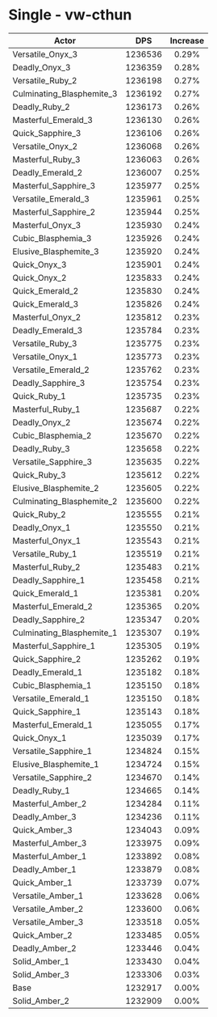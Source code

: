 # Single - vw-cthun
| Actor | DPS | Increase |
|---|:---:|:---:|
|Versatile_Onyx_3|1236536|0.29%|
|Deadly_Onyx_3|1236359|0.28%|
|Versatile_Ruby_2|1236198|0.27%|
|Culminating_Blasphemite_3|1236192|0.27%|
|Deadly_Ruby_2|1236173|0.26%|
|Masterful_Emerald_3|1236130|0.26%|
|Quick_Sapphire_3|1236106|0.26%|
|Versatile_Onyx_2|1236068|0.26%|
|Masterful_Ruby_3|1236063|0.26%|
|Deadly_Emerald_2|1236007|0.25%|
|Masterful_Sapphire_3|1235977|0.25%|
|Versatile_Emerald_3|1235961|0.25%|
|Masterful_Sapphire_2|1235944|0.25%|
|Masterful_Onyx_3|1235930|0.24%|
|Cubic_Blasphemia_3|1235926|0.24%|
|Elusive_Blasphemite_3|1235920|0.24%|
|Quick_Onyx_3|1235901|0.24%|
|Quick_Onyx_2|1235833|0.24%|
|Quick_Emerald_2|1235830|0.24%|
|Quick_Emerald_3|1235826|0.24%|
|Masterful_Onyx_2|1235812|0.23%|
|Deadly_Emerald_3|1235784|0.23%|
|Versatile_Ruby_3|1235775|0.23%|
|Versatile_Onyx_1|1235773|0.23%|
|Versatile_Emerald_2|1235762|0.23%|
|Deadly_Sapphire_3|1235754|0.23%|
|Quick_Ruby_1|1235735|0.23%|
|Masterful_Ruby_1|1235687|0.22%|
|Deadly_Onyx_2|1235674|0.22%|
|Cubic_Blasphemia_2|1235670|0.22%|
|Deadly_Ruby_3|1235658|0.22%|
|Versatile_Sapphire_3|1235635|0.22%|
|Quick_Ruby_3|1235612|0.22%|
|Elusive_Blasphemite_2|1235605|0.22%|
|Culminating_Blasphemite_2|1235600|0.22%|
|Quick_Ruby_2|1235555|0.21%|
|Deadly_Onyx_1|1235550|0.21%|
|Masterful_Onyx_1|1235543|0.21%|
|Versatile_Ruby_1|1235519|0.21%|
|Masterful_Ruby_2|1235483|0.21%|
|Deadly_Sapphire_1|1235458|0.21%|
|Quick_Emerald_1|1235381|0.20%|
|Masterful_Emerald_2|1235365|0.20%|
|Deadly_Sapphire_2|1235347|0.20%|
|Culminating_Blasphemite_1|1235307|0.19%|
|Masterful_Sapphire_1|1235305|0.19%|
|Quick_Sapphire_2|1235262|0.19%|
|Deadly_Emerald_1|1235182|0.18%|
|Cubic_Blasphemia_1|1235150|0.18%|
|Versatile_Emerald_1|1235150|0.18%|
|Quick_Sapphire_1|1235143|0.18%|
|Masterful_Emerald_1|1235055|0.17%|
|Quick_Onyx_1|1235039|0.17%|
|Versatile_Sapphire_1|1234824|0.15%|
|Elusive_Blasphemite_1|1234724|0.15%|
|Versatile_Sapphire_2|1234670|0.14%|
|Deadly_Ruby_1|1234665|0.14%|
|Masterful_Amber_2|1234284|0.11%|
|Deadly_Amber_3|1234236|0.11%|
|Quick_Amber_3|1234043|0.09%|
|Masterful_Amber_3|1233975|0.09%|
|Masterful_Amber_1|1233892|0.08%|
|Deadly_Amber_1|1233879|0.08%|
|Quick_Amber_1|1233739|0.07%|
|Versatile_Amber_1|1233628|0.06%|
|Versatile_Amber_2|1233600|0.06%|
|Versatile_Amber_3|1233518|0.05%|
|Quick_Amber_2|1233485|0.05%|
|Deadly_Amber_2|1233446|0.04%|
|Solid_Amber_1|1233430|0.04%|
|Solid_Amber_3|1233306|0.03%|
|Base|1232917|0.00%|
|Solid_Amber_2|1232909|0.00%|
